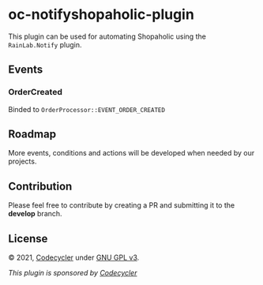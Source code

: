 # oc-notifyshopaholic-plugin
This plugin can be used for automating Shopaholic using the `RainLab.Notify` plugin.

## Events
### OrderCreated
Binded to `OrderProcessor::EVENT_ORDER_CREATED`


## Roadmap
More events, conditions and actions will be developed when needed by our projects.

## Contribution
Please feel free to contribute by creating a PR and submitting it to the **develop** branch.

## License
&copy; 2021, [Codecycler](https://codecycler.com) under [GNU GPL v3](https://opensource.org/licenses/GPL-3.0). <br />

<i>This plugin is sponsored by [Codecycler](https://codecycler.com)</i>